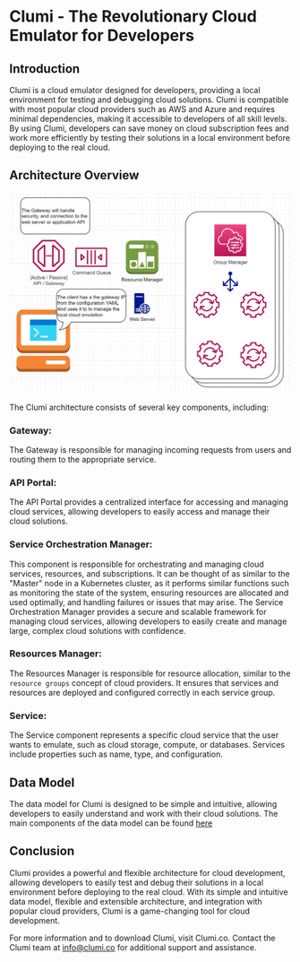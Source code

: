 # Clumi - The Revolutionary Cloud Emulator for Developers

## Introduction
Clumi is a cloud emulator designed for developers, providing a local environment for testing and debugging cloud solutions. Clumi is compatible with most popular cloud providers such as AWS and Azure and requires minimal dependencies, making it accessible to developers of all skill levels. By using Clumi, developers can save money on cloud subscription fees and work more efficiently by testing their solutions in a local environment before deploying to the real cloud.

## Architecture Overview

![](./ArchitectureOvervire.jpg)

The Clumi architecture consists of several key components, including:

### Gateway: 
The Gateway is responsible for managing incoming requests from users and routing them to the appropriate service.

### API Portal: 
The API Portal provides a centralized interface for accessing and managing cloud services, allowing developers to easily access and manage their cloud solutions.

### Service Orchestration Manager: 
This component is responsible for orchestrating and managing cloud services, resources, and subscriptions. It can be thought of as similar to the "Master" node in a Kubernetes cluster, as it performs similar functions such as monitoring the state of the system, ensuring resources are allocated and used optimally, and handling failures or issues that may arise. The Service Orchestration Manager provides a secure and scalable framework for managing cloud services, allowing developers to easily create and manage large, complex cloud solutions with confidence.

### Resources Manager: 
The Resources Manager is responsible for resource allocation, similar to the `resource groups` concept of cloud providers. It ensures that services and resources are deployed and configured correctly in each service group.

### Service: 
The Service component represents a specific cloud service that the user wants to emulate, such as cloud storage, compute, or databases. Services include properties such as name, type, and configuration.

## Data Model
The data model for Clumi is designed to be simple and intuitive, allowing developers to easily understand and work with their cloud solutions. The main components of the data model can be found [here](./DataModel/Overview.md)

## Conclusion
Clumi provides a powerful and flexible architecture for cloud development, allowing developers to easily test and debug their solutions in a local environment before deploying to the real cloud. With its simple and intuitive data model, flexible and extensible architecture, and integration with popular cloud providers, Clumi is a game-changing tool for cloud development.

For more information and to download Clumi, visit Clumi.co. Contact the Clumi team at info@clumi.co for additional support and assistance.
